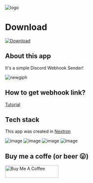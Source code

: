 ![logo](https://github.com/kczmrz/dc-webhook-pilot/assets/96081508/8aa8bb46-637b-40f1-a183-d5cb804d63af)


# Download
[![Download](https://img.shields.io/badge/Download-App%20Installer-blue.svg)](https://github.com/kczmrz/dc-webhook-pilot/raw/main/Discord%20Webhook%20Pilot%20Setup%201.0.0.exe)

## About this app
It's a simple Discord Webhook Sender!


![newgiph](https://github.com/kczmrz/dc-webhook-pilot/assets/96081508/14487124-5a7e-47e3-a0c6-dbf0cce1fae6)



## How to get webhook link?
[Tutorial](https://support.discord.com/hc/en-us/articles/228383668-Intro-to-Webhooks)


## Tech stack
This app was created in [Nextron](https://github.com/saltyshiomix/nextron)

![image](https://img.shields.io/badge/next.js-000000?style=for-the-badge&logo=nextdotjs&logoColor=white) ![image](https://img.shields.io/badge/Electron-2B2E3A?style=for-the-badge&logo=electron&logoColor=9FEAF9) ![image](https://img.shields.io/badge/TypeScript-007ACC?style=for-the-badge&logo=typescript&logoColor=white)  ![image](https://img.shields.io/badge/Tailwind_CSS-38B2AC?style=for-the-badge&logo=tailwind-css&logoColor=white)


## Buy me a coffe (or beer 😛)
<a href="https://www.buymeacoffee.com/kczmrz" target="_blank"><img src="https://cdn.buymeacoffee.com/buttons/default-orange.png" alt="Buy Me A Coffee" height="41" width="174"></a>
